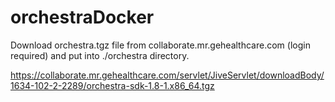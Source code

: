 # orchestraDocker

Download orchestra.tgz file from collaborate.mr.gehealthcare.com (login required) and put into ./orchestra directory.

https://collaborate.mr.gehealthcare.com/servlet/JiveServlet/downloadBody/1634-102-2-2289/orchestra-sdk-1.8-1.x86_64.tgz